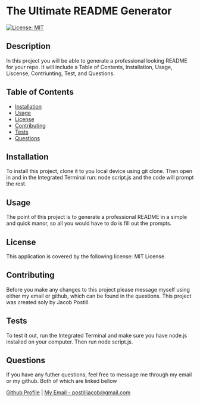 # The Ultimate README Generator

[![License: MIT](https://img.shields.io/badge/License-MIT-yellow.svg)](https://opensource.org/licenses/MIT)
    
## Description

In this project you will be able to generate a professional looking README for your repo. It will include a Table of Contents, Installation, Usage, Liscense, Contriunting, Test, and Questions.

## Table of Contents

- [Installation](#installation)
- [Usage](#usage)
- [License](#license)
- [Contributing](#contributing)
- [Tests](#tests)
- [Questions](#questions)


## Installation

To install this project, clone it to you local device using git clone. Then  open in and in the  Integrated Terminal run: node script.js and the code will prompt the rest.

## Usage 

The point of this project is to generate a professional README in a simple and quick manor, so all you would have to do is fill out the prompts.

## License

This application is covered by the following license: MIT License.

## Contributing

Before you make any changes to this project please message myself using either my email or github, which can be found in the questions. This project was created soly by Jacob Postill.

## Tests

To test it out, run the Integrated Terminal and make sure you have node.js installed on your computer. Then run node script.js.

## Questions

If you have any futher questions, feel free to message me through my email or my github. Both of which are linked bellow

[Github Profile](https://github.com/jacobpostill) | 
[My Email - postilljacob@gmail.com](mailto:postilljacob@gmail.com)
